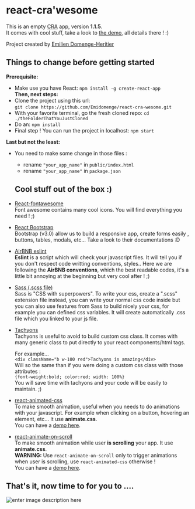 
  
    
      
      
# react-cra'wesome  
  This is an empty [CRA](https://github.com/facebook/create-react-app)  app, version **1.1.5**.      
It comes with cool stuff, take a look to [the demo](https://react-cra-wesome.firebaseapp.com/), all details there ! :)  
  
Project created by [Emilien Domenge-Heritier](http://www.domenge.fr/)      
      
      
## Things to change before getting started       
   
**Prerequisite:**    
- Make use you have React:  `npm install -g create-react-app`   
**Then, next steps:**    
- Clone the project using this url:  
`git clone https://github.com/Emidomenge/react-cra-wesome.git`    
- With your favorite terminal, go the fresh cloned repo:
 `cd ./theFolderThatYouJustCloned` 
 - Do an:
  `npm install`  
 - Final step ! You can run the project in localhost:
  `npm start`  
  
  **Last but not the least:**    
- You need to make some change in those files :  
   - rename `"your_app_name"`  in `public/index.html`  
   - rename `"your_app_name"` in `package.json`  
    
  ## Cool stuff out of the box :)    
    
- [React-fontawesome](https://github.com/danawoodman/react-fontawesome)    
Font awesome contains many cool icons. You will find everything you need ! ;)  
 - [React Bootstrap](https://react-bootstrap.github.io/)    
Bootstrap (v3.0) allow us to build a responsive app, create forms easily , buttons, tables, modals, etc... Take a look to their documentations :D  
 - [AirBNB eslint](https://www.npmjs.com/package/eslint-config-airbnb)    
**Eslint** is a script which will check your javascript files. It will tell you if you don't respect code writting conventions, styles.. Here we are following the **AirBNB conventions**, which the best readable codes, it's a little bit annoying at the beginning but very cool after ! ;)  
  
 - [Sass (.scss file)](https://sass-lang.com/)    
Sass is "CSS with superpowers". To write your css, create a ".scss" extension file instead, you can write your normal css code inside but you can also use features from Sass to build nicely your css, for example you can defined css variables. It will create automatically .css file which you linked to your js file.  
 - [Tachyons](https://github.com/tachyons-css/tachyons/)    
Tachyons is useful to avoid to build custom css class. It comes with many generic class to put directly to your react components/html tags.  
  
   For example...  
 `<div className="b w-100 red">Tachyons is amazing</div>`  
Will so the same than if you were doing a custom css class with those attributes :  
 `{font-weight:bold; color:red; width: 100%}`  
You will save time with tachyons and your code will be easily to maintain. ;)  
  
 - [react-animated-css](https://www.npmjs.com/package/react-animated-css)  
To make smooth animation, useful when you needs to do animations with your javascript. For example when clicking on a button, hovering an element, etc... It use **animate.css**.  
You can have a [demo here](https://digital-flowers.github.io/react-animated-css.html).  
 - [react-animate-on-scroll](https://www.npmjs.com/package/react-animate-on-scroll)  
To make smooth animation while user **is scrolling** your app. It use **animate.css**.   
**WARNING:** Use `react-animate-on-scroll` only to trigger animations when user is scrolling, use `react-animated-css` otherwise !  
You can have a [demo here](https://dbramwell.github.io/react-animate-on-scroll/).  
  
    
    
  
## That's it, now time to for you to ....  
  
  ![enter image description here](https://pngimage.net/wp-content/uploads/2018/06/have-fun-png.png)